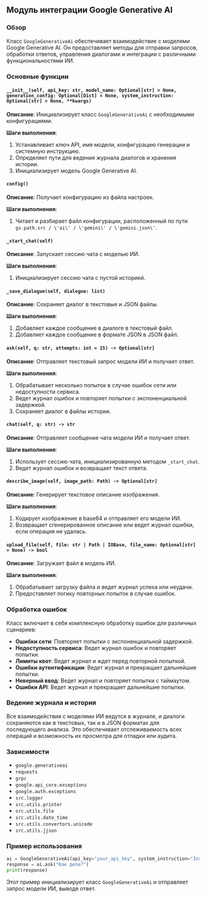 ## Модуль интеграции Google Generative AI

### Обзор

Класс `GoogleGenerativeAi` обеспечивает взаимодействие с моделями Google Generative AI. Он предоставляет методы для отправки запросов, обработки ответов, управления диалогами и интеграции с различными функциональностями ИИ. 

### Основные функции

#### `__init__(self, api_key: str, model_name: Optional[str] = None, generation_config: Optional[Dict] = None, system_instruction: Optional[str] = None, **kwargs)`

**Описание**: Инициализирует класс `GoogleGenerativeAi` с необходимыми конфигурациями.

**Шаги выполнения**:

1. Устанавливает ключ API, имя модели, конфигурацию генерации и системную инструкцию.
2. Определяет пути для ведения журнала диалогов и хранения истории.
3. Инициализирует модель Google Generative AI.

#### `config()`

**Описание**: Получает конфигурацию из файла настроек.

**Шаги выполнения**:

1. Читает и разбирает файл конфигурации, расположенный по пути `gs.path.src / \'ai\' / \'gemini\' / \'gemini.json\'`.

#### `_start_chat(self)`

**Описание**: Запускает сессию чата с моделью ИИ.

**Шаги выполнения**:

1. Инициализирует сессию чата с пустой историей.

#### `_save_dialogue(self, dialogue: list)`

**Описание**: Сохраняет диалог в текстовые и JSON файлы.

**Шаги выполнения**:

1. Добавляет каждое сообщение в диалоге в текстовый файл.
2. Добавляет каждое сообщение в формате JSON в JSON файл.

#### `ask(self, q: str, attempts: int = 15) -> Optional[str]`

**Описание**: Отправляет текстовый запрос модели ИИ и получает ответ.

**Шаги выполнения**:

1. Обрабатывает несколько попыток в случае ошибок сети или недоступности сервиса.
2. Ведет журнал ошибок и повторяет попытки с экспоненциальной задержкой.
3. Сохраняет диалог в файлы истории.

#### `chat(self, q: str) -> str`

**Описание**: Отправляет сообщение чата модели ИИ и получает ответ.

**Шаги выполнения**:

1. Использует сессию чата, инициализированную методом `_start_chat`.
2. Ведет журнал ошибок и возвращает текст ответа.

#### `describe_image(self, image_path: Path) -> Optional[str]`

**Описание**: Генерирует текстовое описание изображения.

**Шаги выполнения**:

1. Кодирует изображение в base64 и отправляет его модели ИИ.
2. Возвращает сгенерированное описание или ведет журнал ошибки, если операция не удалась.

#### `upload_file(self, file: str | Path | IOBase, file_name: Optional[str] = None) -> bool`

**Описание**: Загружает файл в модель ИИ.

**Шаги выполнения**:

1. Обрабатывает загрузку файла и ведет журнал успеха или неудачи.
2. Предоставляет логику повторных попыток в случае ошибок.


### Обработка ошибок

Класс включает в себя комплексную обработку ошибок для различных сценариев:

- **Ошибки сети**: Повторяет попытки с экспоненциальной задержкой.
- **Недоступность сервиса**: Ведет журнал ошибок и повторяет попытки.
- **Лимиты квот**: Ведет журнал и ждет перед повторной попыткой.
- **Ошибки аутентификации**: Ведет журнал и прекращает дальнейшие попытки.
- **Неверный ввод**: Ведет журнал и повторяет попытки с таймаутом.
- **Ошибки API**: Ведет журнал и прекращает дальнейшие попытки.

### Ведение журнала и история

Все взаимодействия с моделями ИИ ведутся в журнале, и диалоги сохраняются как в текстовых, так и в JSON форматах для последующего анализа. Это обеспечивает отслеживаемость всех операций и возможность их просмотра для отладки или аудита.

### Зависимости

- `google.generativeai`
- `requests`
- `grpc`
- `google.api_core.exceptions`
- `google.auth.exceptions`
- `src.logger`
- `src.utils.printer`
- `src.utils.file`
- `src.utils.date_time`
- `src.utils.convertors.unicode`
- `src.utils.jjson`

### Пример использования

```python
ai = GoogleGenerativeAi(api_key="your_api_key", system_instruction="Instruction")
response = ai.ask("Как дела?")
print(response)
```

Этот пример инициализирует класс `GoogleGenerativeAi` и отправляет запрос модели ИИ, выводя ответ.